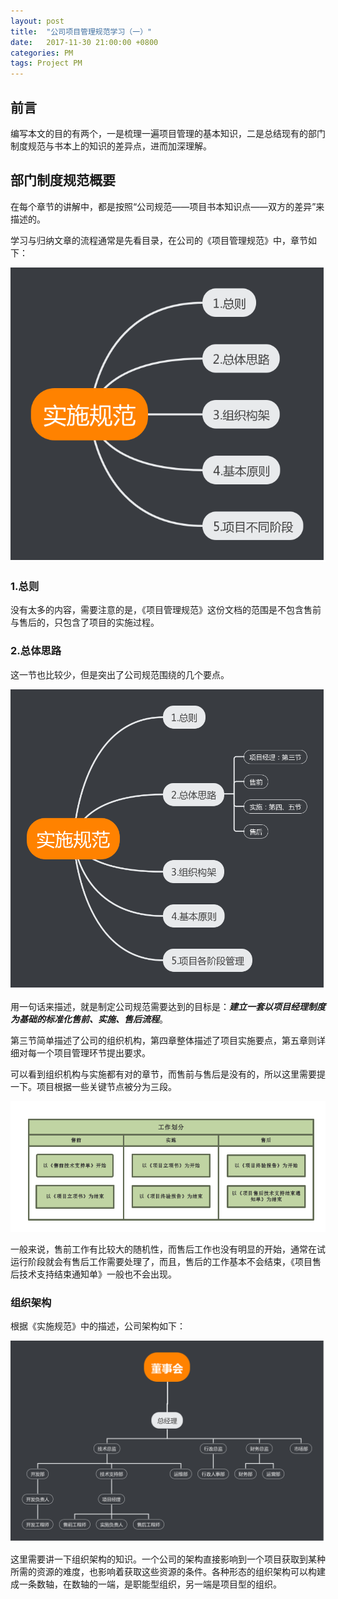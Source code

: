 ```yaml
---
layout: post
title:  "公司项目管理规范学习（一）"
date:   2017-11-30 21:00:00 +0800
categories: PM
tags: Project PM
---
```


## 前言
编写本文的目的有两个，一是梳理一遍项目管理的基本知识，二是总结现有的部门制度规范与书本上的知识的差异点，进而加深理解。

## 部门制度规范概要
在每个章节的讲解中，都是按照“公司规范——项目书本知识点——双方的差异”来描述的。

学习与归纳文章的流程通常是先看目录，在公司的《项目管理规范》中，章节如下：

![catalog][catalog]

### 1.总则
没有太多的内容，需要注意的是，《项目管理规范》这份文档的范围是不包含售前与售后的，只包含了项目的实施过程。

### 2.总体思路
这一节也比较少，但是突出了公司规范围绕的几个要点。

![center][center]

用一句话来描述，就是制定公司规范需要达到的目标是：***建立一套以项目经理制度为基础的标准化售前、实施、售后流程***。

第三节简单描述了公司的组织机构，第四章整体描述了项目实施要点，第五章则详细对每一个项目管理环节提出要求。

可以看到组织机构与实施都有对的章节，而售前与售后是没有的，所以这里需要提一下。项目根据一些关键节点被分为三段。

![projectStage][projectStage]

一般来说，售前工作有比较大的随机性，而售后工作也没有明显的开始，通常在试运行阶段就会有售后工作需要处理了，而且，售后的工作基本不会结束，《项目售后技术支持结束通知单》一般也不会出现。

### 组织架构

根据《实施规范》中的描述，公司架构如下：

![origin][origin]

这里需要讲一下组织架构的知识。一个公司的架构直接影响到一个项目获取到某种所需的资源的难度，也影响着获取这些资源的条件。各种形态的组织架构可以构建成一条数轴，在数轴的一端，是职能型组织，另一端是项目型的组织。









[catalog]: /assets/pic/2018-01-25/catalog.png
[center]: /assets/pic/2018-01-25/center.png
[projectStage]: /assets/pic/2018-01-25/projectStage.png

[origin]: /assets/pic/2018-01-25/origin.png

